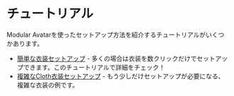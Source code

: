 ﻿---
sidebar_position: 2
sidebar_label: チュートリアル
---

# チュートリアル

Modular Avatarを使ったセットアップ方法を紹介するチュートリアルがいくつかあります。

* [簡単な衣装セットアップ](clothing) - 多くの場合は衣装を数クリックだけでセットアップできます。このチュートリアルで詳細をチェック！
* [複雑なCloth衣装セットアップ](adv_clothing) - もう少しだけセットアップが必要になる、複雑な衣装の例です。